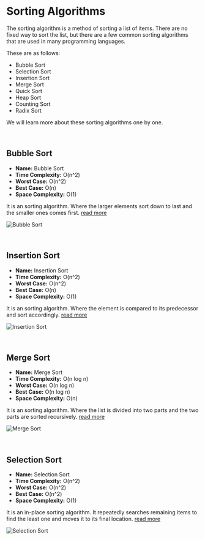 # Sorting Algorithms
 
The sorting algorithm is a method of sorting a list of items. There are no fixed way to sort the list, but there are a few common sorting algorithms that are used in many programming languages.

These are as follows:

  * Bubble Sort
  * Selection Sort
  * Insertion Sort
  * Merge Sort
  * Quick Sort
  * Heap Sort
  * Counting Sort
  * Radix Sort

We will learn more about these sorting algorithms one by one.

<br>

## Bubble Sort

  * **Name:** Bubble Sort
  * **Time Complexity:** O(n^2)
  * **Worst Case:** O(n^2)
  * **Best Case:** O(n)
  * **Space Complexity:** O(1)

  It is an sorting algorithm. Where the larger elements sort down to last and the smaller ones comes first. 
  [read more](./bubble_sort/README.md)

  ![Bubble Sort](./bubble_sort/bubble_sort.png)

  <br>

## Insertion Sort

  * **Name:** Insertion Sort
  * **Time Complexity:** O(n^2)
  * **Worst Case:** O(n^2)
  * **Best Case:** O(n)
  * **Space Complexity:** O(1)

  It is an sorting algorithm. Where the element is compared to its predecessor and sort accordingly.
  [read more](./insertion_sort/README.md)

  ![Insertion Sort](./insertion_sort/insertion_sort.png)

  <br>

## Merge Sort

  * **Name:** Merge Sort
  * **Time Complexity:** O(n log n)
  * **Worst Case:** O(n log n)
  * **Best Case:** O(n log n)
  * **Space Complexity:** O(n)

  It is an sorting algorithm. Where the list is divided into two parts and the two parts are sorted recursively.
  [read more](./merge_sort/README.md)

  ![Merge Sort](./merge_sort/merge_sort.png)

  <br>

## Selection Sort

  * **Name:** Selection Sort
  * **Time Complexity:** O(n^2)
  * **Worst Case:** O(n^2)
  * **Best Case:** O(n^2)
  * **Space Complexity:** O(1)

  It is an in-place sorting algorithm. It repeatedly searches remaining items to find the least one and moves it to its final location.
  [read more](./selection_sort/README.md)

  ![Selection Sort](./selection_sort/selection_sort.png)